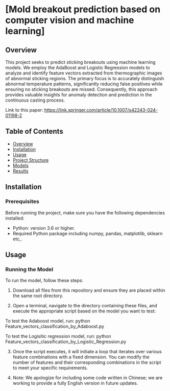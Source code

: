# [Mold breakout prediction based on computer vision and machine learning]

## Overview
This project seeks to predict sticking breakouts using machine learning models. We employ the AdaBoost and Logistic Regression models to analyze and identify feature vectors extracted from thermographic images of abnormal sticking regions. The primary focus is to accurately distinguish abnormal temperature patterns, significantly reducing false positives while ensuring no sticking breakouts are missed. Consequently, this approach provides valuable insights for anomaly detection and prediction in the continuous casting process.

Link to this paper: https://link.springer.com/article/10.1007/s42243-024-01198-2

## Table of Contents
- [Overview](#overview)
- [Installation](#installation)
- [Usage](#usage)
- [Project Structure](#project-structure)
- [Models](#models)
- [Results](#results)

## Installation
### Prerequisites
Before running the project, make sure you have the following dependencies installed:

- Python: version 3.6 or higher.
- Required Python package including numpy, pandas, matplotlib, sklearn etc,.


## Usage
### Running the Model
To run the model, follow these steps:

1. Download all files from this repository and ensure they are placed within the same root directory.

2. Open a terminal, navigate to the directory containing these files, and execute the appropriate script based on the model you want to test:

To test the Adaboost model, run: python Feature_vectors_classification_by_Adaboost.py

To test the Logisitic regression model, run: python Feature_vectors_classification_by_Logistic_Regression.py

3. Once the script executes, it will initiate a loop that iterates over various feature combinations with a fixed dimension. You can modify the number of features and their corresponding combinations in the script to meet your specific requirements.

4. Note: We apologize for including some code written in Chinese; we are working to provide a fully English version in future updates.
